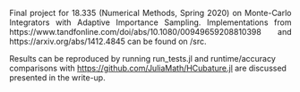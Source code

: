 <p align = "justify"> 
Final project for 18.335 (Numerical Methods, Spring 2020) on Monte-Carlo Integrators with Adaptive Importance Sampling. Implementations from https://www.tandfonline.com/doi/abs/10.1080/00949659208810398 and https://arxiv.org/abs/1412.4845 can be found on /src. 

Results can be reproduced by running run_tests.jl and runtime/accuracy comparisons with https://github.com/JuliaMath/HCubature.jl are discussed presented in the write-up.

